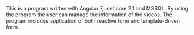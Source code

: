 This is a program written with Angular 7, .net core 2.1 and MSSQL. By using the program the user can manage the information of the videos. The program includes application of both reactive form and template-driven form. 
